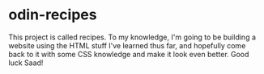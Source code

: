 # odin-recipes

This project is called recipes. To my knowledge, I'm going to be building a website using the HTML stuff I've learned thus far, and hopefully come back to it with some CSS knowledge and make it look even better. Good luck Saad!